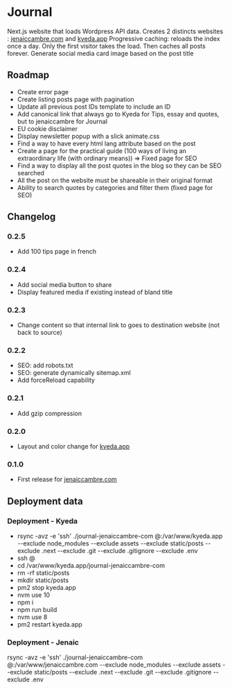# Journal

Next.js website that loads Wordpress API data.
Creates 2 distincts websites : [jenaiccambre.com](jenaiccambre.com) and [kyeda.app](kyeda.app)
Progressive caching: reloads the index once a day. Only the first visitor takes the load. Then caches all posts forever.
Generate social media card image based on the post title

## Roadmap

- Create error page
- Create listing posts page with pagination
- Update all previous post IDs template to include an ID
- Add canonical link that always go to Kyeda for Tips, essay and quotes, but to jenaiccambre for Journal
- EU cookie disclaimer
- Display newsletter popup with a slick animate.css
- Find a way to have every html lang attribute based on the post
- Create a page for the practical guide (100 ways of living an extraordinary life (with ordinary means)) => Fixed page for SEO
- Find a way to display all the post quotes in the blog so they can be SEO searched
- All the post on the website must be shareable in their original format
- Ability to search quotes by categories and filter them (fixed page for SEO)

## Changelog

### 0.2.5

- Add 100 tips page in french

### 0.2.4

- Add social media button to share
- Display featured media if existing instead of bland title

### 0.2.3

- Change content so that internal link to goes to destination website (not back to source)

### 0.2.2

- SEO: add robots.txt
- SEO: generate dynamically sitemap.xml
- Add forceReload capability

### 0.2.1

- Add gzip compression

### 0.2.0

- Layout and color change for [kyeda.app](kyeda.app)

### 0.1.0

- First release for [jenaiccambre.com](jenaiccambre.com)

## Deployment data

### Deployment - Kyeda

- rsync -avz -e 'ssh' ./journal-jenaiccambre-com <user>@<host>:/var/www/kyeda.app --exclude node_modules --exclude assets --exclude static/posts --exclude .next --exclude .git --exclude .gitignore --exclude .env
- ssh <user>@<host>
- cd /var/www/kyeda.app/journal-jenaiccambre-com
- rm -rf static/posts
- mkdir static/posts
- pm2 stop kyeda.app
- nvm use 10
- npm i
- npm run build
- nvm use 8
- pm2 restart kyeda.app

### Deployment - Jenaic

rsync -avz -e 'ssh' ./journal-jenaiccambre-com <user>@<host>:/var/www/jenaiccambre.com --exclude node_modules --exclude assets --exclude static/posts --exclude .next --exclude .git --exclude .gitignore --exclude .env
